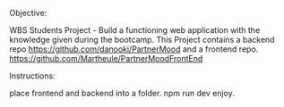 Objective:

WBS Students Project - Build a functioning web application with the knowledge given during the bootcamp.
This Project contains a backend repo https://github.com/danooki/PartnerMood
and a frontend repo. https://github.com/Martheule/PartnerMoodFrontEnd

Instructions:

place frontend and backend into a folder.
npm run dev
enjoy.

